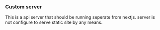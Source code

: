 ### Custom server

This is a api server that should be running seperate from nextjs.
server is not configure to serve static site by any means.
